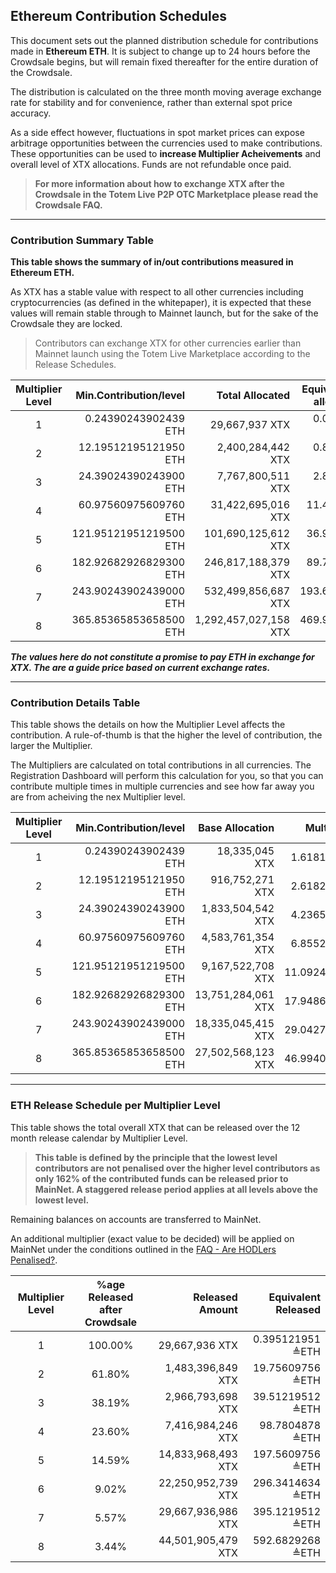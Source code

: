 ## Ethereum Contribution Schedules

This document sets out the planned distribution schedule for contributions made in **Ethereum ETH**. It is subject to change up to 24 hours before the Crowdsale begins, but will remain fixed thereafter for the entire duration of the Crowdsale.

The distribution is calculated on the three month moving average exchange rate for stability and for convenience, rather than external spot price accuracy.

As a side effect however, fluctuations in spot market prices can expose arbitrage opportunities between the  currencies used to make contributions. These opportunities can be used to **increase Multiplier Acheivements** and overall level of XTX allocations. Funds are not refundable once paid.

> **For more information about how to exchange XTX after the Crowdsale in the Totem Live P2P OTC Marketplace please read the Crowdsale FAQ.**

---

### Contribution Summary Table

**This table shows the summary of in/out contributions measured in Ethereum ETH.**

As XTX has a stable value with respect to all other currencies including cryptocurrencies (as defined in the whitepaper), it is expected that these values will remain stable through to Mainnet launch, but for the sake of the Crowdsale they are locked.

> Contributors can exchange XTX for other currencies earlier than Mainnet launch using the Totem Live Marketplace according to the Release Schedules.

| Multiplier Level | Min.Contribution/level  | Total Allocated        | Equiv. value of alloc. in ETH |
|:----------------:|------------------------:|-----------------------:|------------------------------:|
| 1                | 0\.24390243902439 ETH   |  29,667,937 XTX        |  0\.01078733 ≜ETH             |
| 2                | 12\.19512195121950 ETH  |  2,400,284,442 XTX     |  0\.87274920 ≜ETH             |
| 3                | 24\.39024390243900 ETH  |  7,767,800,511 XTX     |  2\.82439097 ≜ETH             |
| 4                | 60\.97560975609760 ETH  |  31,422,695,016 XTX    |  11\.42536758 ≜ETH            |
| 5                | 121\.95121951219500 ETH |  101,690,125,612 XTX   |  36\.97477456 ≜ETH            |
| 6                | 182\.92682926829300 ETH |  246,817,188,379 XTX   |  89\.74332407 ≜ETH            |
| 7                | 243\.90243902439000 ETH |  532,499,856,687 XTX   |  193\.61823024 ≜ETH           |
| 8                | 365\.85365853658500 ETH |  1,292,457,027,158 XTX |  469\.94048752 ≜ETH           |

**_The values here do not constitute a promise to pay ETH in exchange for XTX. The are a guide price based on current exchange rates._**

---

### Contribution Details Table

This table shows the details on how the Multiplier Level affects the contribution. A rule-of-thumb is that the higher the level of contribution, the larger the Multiplier.

The Multipliers are calculated on total contributions in all currencies. The Registration Dashboard will perform this calculation for you, so that you can contribute multiple times in multiple currencies and see how far away you are from acheiving the nex Multiplier level.

| Multiplier Level | Min.Contribution/level  | Base Allocation     | Multiplier    | Total Allocated        |
|:----------------:|------------------------:|--------------------:|--------------:|-----------------------:|
| 1                | 0\.24390243902439 ETH   |  18,335,045 XTX     |  1\.61810000  |  29,667,937 XTX        |
| 2                | 12\.19512195121950 ETH  |  916,752,271 XTX    |  2\.61824761  |  2,400,284,442 XTX     |
| 3                | 24\.39024390243900 ETH  |  1,833,504,542 XTX  |  4\.23658646  |  7,767,800,511 XTX     |
| 4                | 60\.97560975609760 ETH  |  4,583,761,354 XTX  |  6\.85522055  |  31,422,695,016 XTX    |
| 5                | 121\.95121951219500 ETH |  9,167,522,708 XTX  |  11\.09243237 |  101,690,125,612 XTX   |
| 6                | 182\.92682926829300 ETH |  13,751,284,061 XTX |  17\.94866481 |  246,817,188,379 XTX   |
| 7                | 243\.90243902439000 ETH |  18,335,045,415 XTX |  29\.04273454 |  532,499,856,687 XTX   |
| 8                | 365\.85365853658500 ETH |  27,502,568,123 XTX |  46\.99404875 |  1,292,457,027,158 XTX |

---

### ETH Release Schedule per Multiplier Level

This table shows the total overall XTX that can be released over the 12 month release calendar by Multiplier Level. 

> **This table is defined by the principle that the lowest level contributors are not penalised over the higher level contributors as only 162% of the contributed funds can be released prior to MainNet. A staggered release period applies at all levels above the lowest level.**

Remaining balances on accounts are transferred to MainNet.

An additional multiplier (exact value to be decided) will be applied on MainNet under the conditions outlined in the [FAQ - Are HODLers Penalised?](crowdsale-docs/crowdsale-faq.md?id=_4-are-hodlers-penalised).

| Multiplier Level | %age Released after Crowdsale | Released Amount     | Equivalent Released |
|:----------------:|:-----------------------------:|--------------------:|--------------------:|
| 1                | 100\.00%                      |  29,667,936 XTX     | 0\.395121951 ≜ETH   |
| 2                | 61\.80%                       |  1,483,396,849 XTX  | 19\.75609756 ≜ETH   |
| 3                | 38\.19%                       |  2,966,793,698 XTX  | 39\.51219512 ≜ETH   |
| 4                | 23\.60%                       |  7,416,984,246 XTX  | 98\.7804878  ≜ETH   |
| 5                | 14\.59%                       |  14,833,968,493 XTX | 197\.5609756 ≜ETH   |
| 6                | 9\.02%                        |  22,250,952,739 XTX | 296\.3414634 ≜ETH   |
| 7                | 5\.57%                        |  29,667,936,986 XTX | 395\.1219512 ≜ETH   |
| 8                | 3\.44%                        |  44,501,905,479 XTX | 592\.6829268 ≜ETH   |